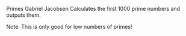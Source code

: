 Primes
Gabriel Jacobsen 
Calculates the first 1000 prime numbers and outputs them.

Note: This is only good for low numbers of primes!
